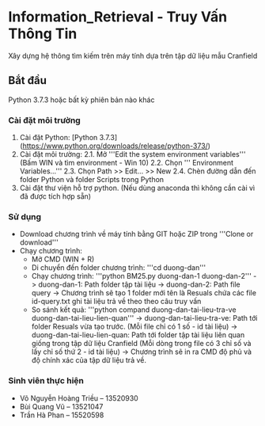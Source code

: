# Information_Retrieval - Truy Vấn Thông Tin
Xây dựng hệ thông tìm kiếm trên máy tính dựa trên tập dữ liệu mẫu Cranfield

## Bắt đầu
Python 3.7.3 hoặc bất kỳ phiên bản nào khác <br>

### Cài đặt môi trường
   1. Cài đặt Python: [Python 3.7.3] (https://www.python.org/downloads/release/python-373/) <br>
   2. Cài đặt môi trường:
      2.1. Mở '''Edit the system environment variables''' (Bấm WIN và tìm environment - Win 10)
      2.2. Chọn ''' Environment Variables...'''
      2.3. Chọn Path >> Edit... >> New
      2.4. Chèn đường dẫn đến folder Python và folder Scripts trong Python
   3. Cài đặt thư viện hỗ trợ python. (Nếu dùng anaconda thì không cần cài vì đã được tích hợp sẵn)

### Sử dụng
  - Download chương trình về máy tính bằng GIT hoặc ZIP trong '''Clone or download'''
  - Chạy chương trình:
    + Mở CMD (WIN + R)
    + Di chuyển đến folder chương trình: '''cd duong-dan'''
    + Chạy chương trình: '''python BM25.py duong-dan-1 duong-dan-2'''
       -> duong-dan-1: Path folder tập tài liệu
       -> duong-dan-2: Path file query
       -> Chương trình sẽ tạo 1 folder mới tên là Resuals chứa các file id-query.txt ghi tài liệu trả về theo theo câu truy vấn
    + So sánh kết quả: '''python compand duong-dan-tai-lieu-tra-ve duong-dan-tai-lieu-lien-quan'''
       -> duong-dan-tai-lieu-tra-ve: Path tới folder Resuals vừa tạo trước. (Mỗi file chỉ có 1 số - id tài liệu)
       -> duong-dan-tai-lieu-lien-quan: Path tới folder tập tài liệu liên quan giống trong tập dữ liệu Cranfield (Mỗi dòng trong file có 3 chỉ số và lấy chỉ số thứ 2 - id tài liệu)
       -> Chương trình sẽ in ra CMD độ phủ và độ chính xác của tập dữ liệu trả về.
          
### Sinh viên thực hiện
  - Võ Nguyễn Hoàng Triều – 13520930
  - Bùi Quang Vũ – 13521047
  - Trần Hà Phan – 15520598
